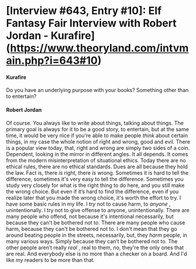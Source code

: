 # [Interview #643, Entry #10]: Elf Fantasy Fair Interview with Robert Jordan - Kurafire](https://www.theoryland.com/intvmain.php?i=643#10)

#### Kurafire

Do you have an underlying purpose with your books? Something other than to entertain?

#### Robert Jordan

Of course. You always like to write about things, talking about things. The primary goal is always for it to be a good story, to entertain, but at the same time, it would be very nice if you're able to make people
*think*
about certain things, in my case the whole notion of right and wrong, good and evil. There is a popular view today, that, right and wrong are simply two sides of a coin. Dependent, looking in the mirror in different angles. It all depends. It comes from the modern misinterpretation of situational ethics. Today there are no ethical rules, there are no ethical standards. Dues are all because they hold the law. Fact is, there
*is*
right, there
*is*
wrong. Sometimes it is hard to tell the difference, sometimes it's very easy to tell the difference. Sometimes you study very closely for what is the right thing to do here, and you still make the wrong choice. But even if it’s hard to find the difference, even if you realize later that you made the wrong choice, it's worth the effort to try. I have some basic rules in my life. I
*try*
not to cause harm, to
*anyone*
, unintentionally. I try not to give offense to anyone, unintentionally. There are many people who offend, not because it's intentional necessarily, but because they can't be bothered not to. There are many people who cause harm, because they can't be bothered not to. I don't mean that they go around beating people in the streets, necessarily, but, they
*harm*
people, in many various ways. Simply because they can’t be bothered not to. The other people aren’t really
*real*
, real to them, no, they're the only ones that are real. And everybody else is no more than a checker on a board. And I'd like my readers to be more than that.

